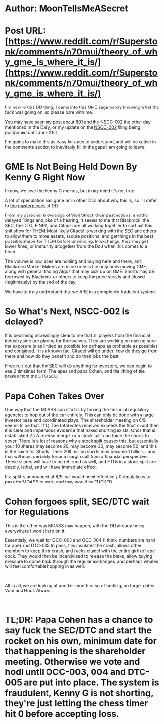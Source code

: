 # Author: MoonTellsMeASecret
# Post URL: [https://www.reddit.com/r/Superstonk/comments/n70mui/theory_of_why_gme_is_where_it_is/](https://www.reddit.com/r/Superstonk/comments/n70mui/theory_of_why_gme_is_where_it_is/)


I'm new to this DD thing, I came into this GME saga barely knowing what the fuck was going on, so please bare with me.

You may have seen my post about [801 and the NSCC-002](https://www.reddit.com/r/Superstonk/comments/n5idj9/801_and_nscc002/) the other day mentioned in the Daily, or my update on the [NSCC-002](https://www.reddit.com/r/Superstonk/comments/n6zgng/nsc002_delayed_for_longer_period_of_comment_and/) filing being postponed until June 21st.

I'm going to make this as easy for apes to understand, and will be active in the comments section to inevitably fill in the gaps I am going to leave.

# GME Is Not Being Held Down By Kenny G Right Now

I know, we love the Kenny G memes, but in my mind it's not true. 

A lot of speculation has gone on in other DDs about why this is, so I'll defer to [the masterpieces](https://www.reddit.com/r/Superstonk/comments/mkvgew/why_are_we_trading_sideways_why_is_the_borrow/) of DD. 

From my personal knowledge of Wall Street, their past actions, and the delayed filings and joke of a hearing, it seems to me that Blackrock, the SEC, the DTC, FINRA, and Citadel are all working together to sort out this shit show for THEM. Most likely Citadel is working with the SEC and others to allow them to move assets, secure positions, and get things in the best possible shape for THEM before unwinding. In exchange, they may get lower fines, or immunity altogether from the DoJ when this comes to a head.

The volume is low, apes are holding and buying here and there, and Blackrock/Market Makers are more or less the only ones moving GME, along with general trading Algos that may pick up on GME. Shorts may be borrowed by Blackrock or others to keep the price steady and closed (legitimately) by the end of the day.

We have to truly understand that we ARE in a completely fradulent system. 

# So What's Next, NSCC-002 is delayed?

It is becoming increasingly clear to me that all players from the financial industry side are playing for themselves. They are working on making sure the exposure is as limited as possible (or perhaps as profitable as possible) and contained. It is a known fact Citadel will go under, how do they go from there and how do they benefit and do their jobs the best. 

If we rule out that the SEC will do anything for investors, we can begin to see 2 timelines form. The apes and papa Cohen, and the lifting of the brakes from the DTC/SEC.

# Papa Cohen Takes Over

One way that the MOASS can start is by forcing the financial regulatory agencies to hop out of the car entirely. This can only be done with a large investor base and coordinated plays. The shareholder meeting on 6/9 seems to be that. If 1.) The total votes received exceeds the float count then it is clear and impervious evidence that naked shorting exists. Once that is established 2.) A reverse merger or a stock split can force the shorts to cover. There is a lot of reasons why a stock split causes this, but essentially your 10 shares may become 20, may become 30, may become 50; and this is the same for Shorts. Their 200 million shorts may become 1 billion... and that will most certainly force a margin call from a financial perspective. These shares will have to be returned as well, and FTDs in a stock split are deadly, lethal, and will have immediate effect. 

If a split is announced at 6/9, we would need effectively 0 regulations to pass for MOASS to start, and they would be FUCKED.

# Cohen forgoes split, SEC/DTC wait for Regulations

This is the other way MOASS may happen, with the DD already being everywhere I won't harp on it. 

Essentially, we wait for OCC-003 and OCC-004 (I think, numbers are hard for ape) and DTC-005 to pass, this insulates the crash, allows other members to keep their crash, and fucks citadel with the entire girth of ape cock. They would then be incentivized to release the brake, allow buying pressure to come back through the regular exchanges, and perhaps whales will feel comfortable hopping in as well.

&#x200B;

All in all, we are looking at another month or so of hodling, no target dates. Vote and Hodl. Always.

&#x200B;

# TL;DR: Papa Cohen has a chance to say fuck the SEC/DTC and start the rocket on his own, minimum date for that happening is the shareholder meeting. Otherwise we vote and hodl until OCC-003, 004 and DTC-005 are put into place. The system is fraudulent, Kenny G is not shorting, they're just letting the chess timer hit 0 before accepting loss.